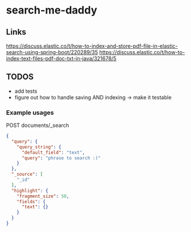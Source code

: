 # search-me-daddy

## Links
https://discuss.elastic.co/t/how-to-index-and-store-pdf-file-in-elastic-search-using-spring-boot/220289/35
https://discuss.elastic.co/t/how-to-index-text-files-pdf-doc-txt-in-java/321678/5

## TODOS
- add tests
- figure out how to handle saving AND indexing -> make it testable


### Example usages
POST documents/_search
```json
{
  "query": {
    "query_string": {
      "default_field": "text",
      "query": "phrase to search :)"
    }
  },
  "_source": [
    "_id"
  ],
  "highlight": {
    "fragment_size": 50,
    "fields": {
      "text": {}
    }
  }
}
```

